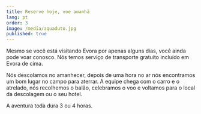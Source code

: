 ```yaml
---
title: Reserve hoje, voe amanhã
lang: pt
order: 3
image: /media/aquaduto.jpg
published: true
---
```

Mesmo se você está visitando Evora por apenas alguns dias, você ainda pode voar conosco. Nós temos serviço de transporte gratuito incluído em Evora de cima.



Nós descolamos no amanhecer,  depois de uma hora no ar nós encontramos um bom lugar no campo para aterrar. A equipe chega com o carro e o atrelado, nós recolhemos o balão, celebramos o voo e voltamos para o local da descolagem ou o seu hotel. 



A aventura toda dura 3 ou 4 horas.
